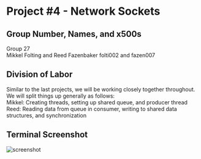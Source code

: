 # Project #4 - Network Sockets

## Group Number, Names, and x500s

Group 27  
Mikkel Folting and Reed Fazenbaker
folti002 and fazen007  

## Division of Labor

Similar to the last projects, we will be working closely together throughout. We will split things up generally as follows:  
Mikkel: Creating threads, setting up shared queue, and producer thread  
Reed: Reading data from queue in consumer, writing to shared data structures, and synchronization  

## Terminal Screenshot

![screenshot](terminal.png)
